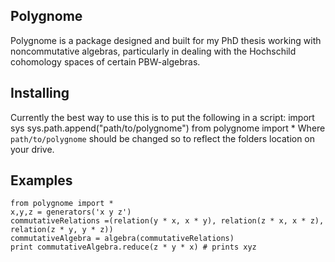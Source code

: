 Polygnome
---------------

Polygnome is a package designed and built for my PhD thesis working with noncommutative algebras, particularly in dealing with the Hochschild cohomology spaces of certain PBW-algebras.


Installing
-------------
Currently the best way to use this is to put the following in a script:
	import sys
	sys.path.append("path/to/polygnome")
	from polygnome import *
Where `path/to/polygnome` should be changed so to reflect the folders location on your drive.

Examples
---------------
	from polygnome import *
	x,y,z = generators('x y z')
	commutativeRelations =(relation(y * x, x * y), relation(z * x, x * z), relation(z * y, y * z))
	commutativeAlgebra = algebra(commutativeRelations)
	print commutativeAlgebra.reduce(z * y * x) # prints xyz


